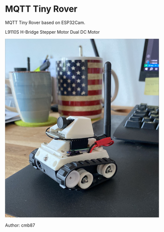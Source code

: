 # MQTT Tiny Rover

MQTT Tiny Rover based on ESP32Cam.

L9110S H-Bridge Stepper Motor Dual DC Motor


![alt text](imgs/img1.jpeg)


Author: cmb87
